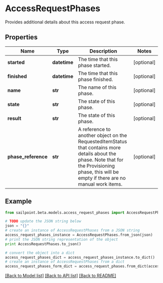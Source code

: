 # AccessRequestPhases

Provides additional details about this access request phase.

## Properties
Name | Type | Description | Notes
------------ | ------------- | ------------- | -------------
**started** | **datetime** | The time that this phase started. | [optional] 
**finished** | **datetime** | The time that this phase finished. | [optional] 
**name** | **str** | The name of this phase. | [optional] 
**state** | **str** | The state of this phase. | [optional] 
**result** | **str** | The state of this phase. | [optional] 
**phase_reference** | **str** | A reference to another object on the RequestedItemStatus that contains more details about the phase. Note that for the Provisioning phase, this will be empty if there are no manual work items. | [optional] 

## Example

```python
from sailpoint.beta.models.access_request_phases import AccessRequestPhases

# TODO update the JSON string below
json = "{}"
# create an instance of AccessRequestPhases from a JSON string
access_request_phases_instance = AccessRequestPhases.from_json(json)
# print the JSON string representation of the object
print AccessRequestPhases.to_json()

# convert the object into a dict
access_request_phases_dict = access_request_phases_instance.to_dict()
# create an instance of AccessRequestPhases from a dict
access_request_phases_form_dict = access_request_phases.from_dict(access_request_phases_dict)
```
[[Back to Model list]](../README.md#documentation-for-models) [[Back to API list]](../README.md#documentation-for-api-endpoints) [[Back to README]](../README.md)


